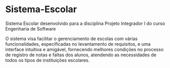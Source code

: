 # Sistema-Escolar
Sistema Escolar desenvolvido para a disciplina Projeto Integrador I do curso Engenharia de Software

O sistema visa facilitar o gerenciamento de escolas com várias funcionalidades, especificadas no levantamento de requisitos, e uma interface intuitiva e amigável, fornecendo melhores condições no processo de registro de notas e faltas dos alunos, atendendo as necessidades de todos os tipos de instituições escolares.
